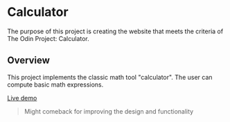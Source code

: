 # Calculator

The purpose of this project is creating the website that meets the criteria of The Odin Project: Calculator.

## Overview

This project implements the classic math tool "calculator". The user can compute basic math expressions.

[Live demo](https://peejong.github.io/calculator/)

>Might comeback for improving the design and functionality
